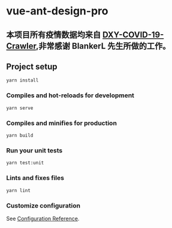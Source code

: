 # vue-ant-design-pro

## 本项目所有疫情数据均来自 [DXY-COVID-19-Crawler](https://github.com/BlankerL/DXY-COVID-19-Crawler),非常感谢 BlankerL 先生所做的工作。

## Project setup

```
yarn install
```

### Compiles and hot-reloads for development

```
yarn serve
```

### Compiles and minifies for production

```
yarn build
```

### Run your unit tests

```
yarn test:unit
```

### Lints and fixes files

```
yarn lint
```

### Customize configuration

See [Configuration Reference](https://cli.vuejs.org/config/).
